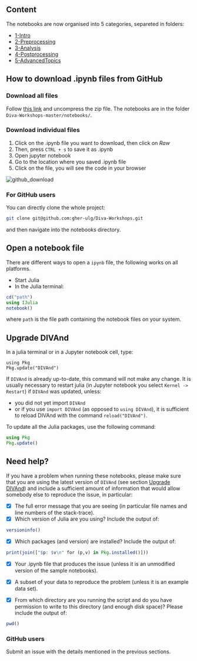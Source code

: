 ## Content

The notebooks are now organised into 5 categories, separeted in folders:
* [1-Intro](./1-Intro/readme.md)
* [2-Preprocessing](./2-Preprocessing/readme.md)
* [3-Analysis](./3-Analysis/readme.md)
* [4-Postprocessing](./4-Postprocessing/readme.md)
* [5-AdvancedTopics](./5-AdvancedTopics/readme.md)

## How to download .ipynb files from GitHub

### Download all files

Follow [this link](https://github.com/gher-ulg/Diva-Workshops/archive/master.zip) and uncompress the zip file.
The notebooks are in the folder `Diva-Workshops-master/notebooks/`.

### Download individual files
1. Click on the .ipynb file you want to download, then click on *Raw*
2. Then, press `CTRL + s` to save it as .ipynb
3. Open jupyter notebook
4. Go to the location where you saved .ipynb file
5. Click on the file, you will see the code in your browser

![github_download](https://user-images.githubusercontent.com/11868914/36780897-9db97b3a-1c74-11e8-8278-42b61fa0b57f.png)


### For GitHub users

You can directly clone the whole project:
```bash
git clone git@github.com:gher-ulg/Diva-Workshops.git
```
and then navigate into the notebooks directory.

## Open a notebook file

There are different ways to open a `ipynb` file, the following works on all platforms.

* Start Julia
* In the Julia terminal:

```julia
cd("path")
using IJulia
notebook()
```

where `path` is the file path containing the notebook files on your system.

## Upgrade DIVAnd

In a julia terminal or in a Jupyter notebook cell, type:

```julia-repl
using Pkg
Pkg.update("DIVAnd")
```

If `DIVAnd` is already up-to-date, this command will not make any change.
It is usually necessary to restart julia (in Jupyter notebook you select `Kernel -> Restart`) if `DIVAnd` was updated, unless:
  * you did not yet import `DIVAnd`
  * or if you use `import DIVAnd` (as opposed to `using DIVAnd`), it is sufficient to reload DIVAnd with the command `reload("DIVAnd")`.

To update all the Julia packages, use the following command:

```julia
using Pkg
Pkg.update()
```
## Need help?

If you have a problem when running these notebooks, please make sure that you are using the latest version of `DIVAnd` (see section [Upgrade DIVAnd](#upgrade-DIVAnd)) and include a sufficient amount of information that would allow somebody else to reproduce the issue, in particular:

- [x] The full error message that you are seeing (in particular file names and line numbers of the stack-trace).
- [x] Which version of Julia are you using? Include the output of:

```julia
versioninfo()
```
- [x] Which packages (and version) are installed? Include the output of:

```julia
print(join(["$p: $v\n" for (p,v) in Pkg.installed()]))
```
- [x] Your .ipynb file that produces the issue (unless it is an unmodified version of the sample notebooks).
- [x] A subset of your data to reproduce the problem (unless it is an example data set).

- [x] From which directory are you running the script and do you have permission to write to this directory (and enough disk space)? Please include the output of:

```julia
pwd()
```

### GitHub users

Submit an issue with the details mentioned in the previous sections.

<!--  LocalWords:  ODV JMB lon ipynb GitHub ctrl jupyter
 -->
<!--  LocalWords:  DIVAnd julia versioninfo pwd
 -->
